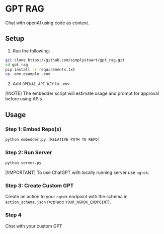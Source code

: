 # GPT RAG

Chat with openAI using code as context.

## Setup

1. Run the following:

```bash
git clone https://github.com/simplystuart/gpt_rag.git
cd gpt_rag
pip install -r requirements.txt
cp .env.example .env
```

2. Add `OPENAI_API_KEY` to `.env`

[!NOTE]
The embedder script will estimate usage and prompt for approval before using APIs

## Usage

### Step 1: Embed Repo(s)

```bash
python embedder.py [RELATIVE PATH TO REPO]
```

### Step 2: Run Server

```bash
python server.py
```

[!IMPORTANT]
To use ChatGPT with locally running server use `ngrok`.

### Step 3: Create Custom GPT

Create an action to your `ngrok` endpoint with the schema in `action_schema.json` (replace `YOUR_NGROK_ENDPOINT`).
### Step 4

Chat with your custom GPT
